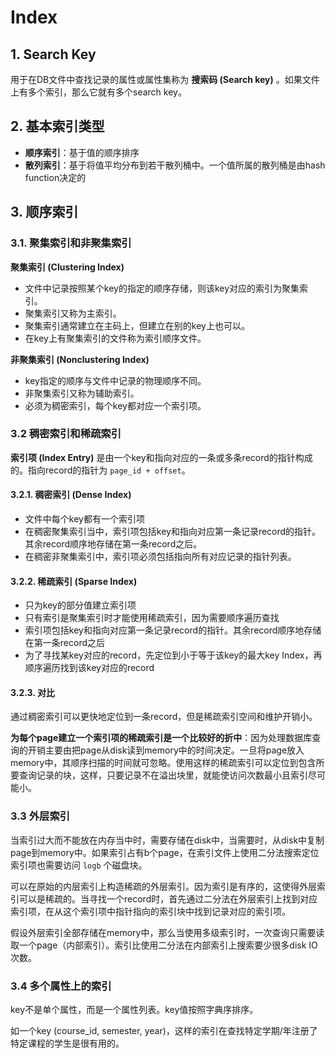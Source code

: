 # Index

## 1. Search Key

用于在DB文件中查找记录的属性或属性集称为 **搜索码 (Search key)** 。如果文件上有多个索引，那么它就有多个search key。

## 2. 基本索引类型

- **顺序索引**：基于值的顺序排序
- **散列索引**：基于将值平均分布到若干散列桶中。一个值所属的散列桶是由hash function决定的

## 3. 顺序索引

### 3.1. 聚集索引和非聚集索引

**聚集索引 (Clustering Index)**

- 文件中记录按照某个key的指定的顺序存储，则该key对应的索引为聚集索引。
- 聚集索引又称为主索引。
- 聚集索引通常建立在主码上，但建立在别的key上也可以。
- 在key上有聚集索引的文件称为索引顺序文件。

**非聚集索引 (Nonclustering Index)**

- key指定的顺序与文件中记录的物理顺序不同。
- 非聚集索引又称为辅助索引。
- 必须为稠密索引，每个key都对应一个索引项。

### 3.2 稠密索引和稀疏索引

**索引项 (Index Entry)** 是由一个key和指向对应的一条或多条record的指针构成的。指向record的指针为 `page_id + offset`。

#### 3.2.1. 稠密索引 (Dense Index)

- 文件中每个key都有一个索引项
- 在稠密聚集索引当中，索引项包括key和指向对应第一条记录record的指针。其余record顺序地存储在第一条record之后。
- 在稠密非聚集索引中，索引项必须包括指向所有对应记录的指针列表。

#### 3.2.2. 稀疏索引 (Sparse Index)

- 只为key的部分值建立索引项
- 只有索引是聚集索引时才能使用稀疏索引，因为需要顺序遍历查找
- 索引项包括key和指向对应第一条记录record的指针。其余record顺序地存储在第一条record之后
- 为了寻找某key对应的record，先定位到小于等于该key的最大key Index，再顺序遍历找到该key对应的record

#### 3.2.3. 对比

通过稠密索引可以更快地定位到一条record，但是稀疏索引空间和维护开销小。

**为每个page建立一个索引项的稀疏索引是一个比较好的折中**：因为处理数据库查询的开销主要由把page从disk读到memory中的时间决定。一旦将page放入memory中，其顺序扫描的时间就可忽略。使用这样的稀疏索引可以定位到包含所要查询记录的块，这样，只要记录不在溢出块里，就能使访问次数最小且索引尽可能小。

### 3.3 外层索引

当索引过大而不能放在内存当中时，需要存储在disk中，当需要时，从disk中复制page到memory中。如果索引占有b个page，在索引文件上使用二分法搜索定位索引项也需要访问 `logb` 个磁盘块。

可以在原始的内层索引上构造稀疏的外层索引。因为索引是有序的，这使得外层索引可以是稀疏的。当寻找一个record时，首先通过二分法在外层索引上找到对应索引项，在从这个索引项中指针指向的索引块中找到记录对应的索引项。

假设外层索引全部存储在memory中，那么当使用多级索引时，一次查询只需要读取一个page（内部索引）。索引比使用二分法在内部索引上搜索要少很多disk IO次数。

### 3.4 多个属性上的索引

key不是单个属性，而是一个属性列表。key值按照字典序排序。

如一个key (course_id, semester, year)，这样的索引在查找特定学期/年注册了特定课程的学生是很有用的。

















